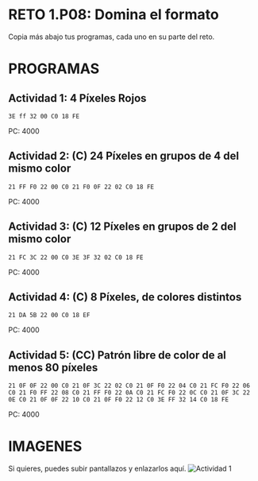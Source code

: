 # RETO 1.P08: Domina el formato
Copia más abajo tus programas, cada uno en su parte del reto.

# PROGRAMAS

## Actividad 1: 4 Píxeles Rojos
```
3E ff 32 00 C0 18 FE
```
PC: 4000

## Actividad 2: (C) 24 Píxeles en grupos de 4 del mismo color
```
21 FF F0 22 00 C0 21 F0 0F 22 02 C0 18 FE
```
PC: 4000

## Actividad 3: (C) 12 Píxeles en grupos de 2 del mismo color
```
21 FC 3C 22 00 C0 3E 3F 32 02 C0 18 FE
```
PC: 4000

## Actividad 4: (C) 8 Píxeles, de colores distintos
```
21 DA 5B 22 00 C0 18 EF
```
PC: 4000
## Actividad 5: (CC) Patrón libre de color de al menos 80 píxeles
```
21 0F 0F 22 00 C0 21 0F 3C 22 02 C0 21 0F F0 22 04 C0 21 FC F0 22 06 C0 21 F0 FF 22 08 C0 21 FF F0 22 0A C0 21 FC F0 22 0C C0 21 0F 3C 22 0E C0 21 0F 0F 22 10 C0 21 0F F0 22 12 C0 3E FF 32 14 C0 18 FE
```
PC: 4000

# IMAGENES
Si quieres, puedes subir pantallazos y enlazarlos aquí.
![Actividad 1](/pixelrojo.png)

